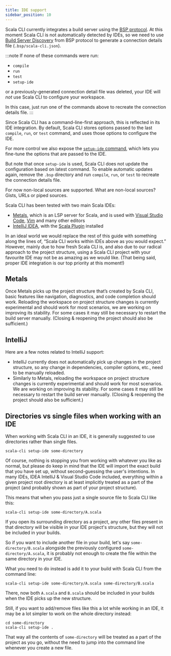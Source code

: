 ```yaml
---
title: IDE support
sidebar_position: 10
---
```


Scala CLI currently integrates a build server using the [BSP protocol](https://build-server-protocol.github.io/).
At this moment Scala CLI is not automatically detected by IDEs, so we need to use [Build Server Discovery](https://build-server-protocol.github.io/docs/server-discovery.html) from BSP protocol to generate a connection details file (`.bsp/scala-cli.json`).

:::note
If none of these commands were run:

- `compile`
- `run`
- `test`
- `setup-ide` 

or a previously-generated connection detail file was deleted, your IDE will *not* use Scala CLI to configure your workspace.

In this case, just run one of the commands above to recreate the connection details file.
:::

Since Scala CLI has a command-line-first approach, this is reflected in its IDE integration.
By default, Scala CLI stores options passed to the last `compile`, `run`, or `test` command, and uses those options to configure the IDE.

For more control we also expose the [`setup-ide` command](../commands/setup-ide.md), which lets you fine-tune the options that are passed to the IDE.

But note that once `setup-ide` is used, Scala CLI does not update the configuration based on latest command.
To enable automatic updates again, remove the `.bsp` directory and run `compile`, `run`, or `test` to recreate the connection details file.

<!-- TODO: Does this belong here? Is it related to IDEs? -->
For now non-local sources are supported. What are non-local sources? Gists, URLs or piped sources.


Scala CLI has been tested with two main Scala IDEs:
 - [Metals](https://scalameta.org/metals/), which is an LSP server for Scala, and is used with [Visual Studio Code](https://code.visualstudio.com/), [Vim](https://www.vim.org/) and many other editors
 - [IntelliJ IDEA](https://www.jetbrains.com/idea/), with the [Scala Plugin](https://confluence.jetbrains.com/display/SCA/Scala+Plugin+for+IntelliJ+IDEA?_ga=2.54176744.1963952405.1634470110-410935139.1631638301) installed

In an ideal world we would replace the rest of this guide with something along the lines of, “Scala CLI works within IDEs above as you would expect.” However, mainly due to how fresh Scala CLI is, and also due to our radical approach to the project structure, using a Scala CLI project with your favourite IDE may not be as amazing as we would like. (That being said, proper IDE integration is our top priority at this moment!)

## Metals

Once Metals picks up the project structure that’s created by Scala CLI, basic features like navigation, diagnostics, and code completion should work.
Reloading the workspace on project structure changes is currently experimental and should work for most scenarios, we are working on improving its stability.
For some cases it may still be necessary to restart the build server manually. 
(Closing & reopening the project should also be sufficient.)

## IntelliJ

Here are a few notes related to IntelliJ support:
- IntelliJ currently does not automatically pick up changes in the project structure, so any change in dependencies, compiler options, etc., need to be manually reloaded.
- Similarly to Metals, reloading the workspace on project structure changes is currently experimental and should work for most scenarios. 
  We are working on improving its stability. For some cases it may still be necessary to restart the build server manually. 
  (Closing & reopening the project should also be sufficient.)

## Directories vs single files when working with an IDE
When working with Scala CLI in an IDE, it is generally suggested to use directories rather than single files.

```shell
scala-cli setup-ide some-directory
```

Of course, nothing is stopping you from working with whatever you like as normal,
but please do keep in mind that the IDE will import the exact build that you have set up,
without second-guessing the user's intentions. In many IDEs, IDEA IntelliJ & Visual Studio Code included,
everything within a given project root directory is at least implicitly treated as
a part of the project (and probably shown as part of your project structure).

This means that when you pass just a single source file to Scala CLI like this:
```shell
scala-cli setup-ide some-directory/A.scala
```
If you open its surrounding directory as a project, any other files present in that directory will be visible
in your IDE project's structure, but they will not be included in your builds.

So if you want to include another file in your build, let's say `some-directory/B.scala`
alongside the previously configured `some-directory/A.scala`, it is probably not enough
to create the file within the same directory in your IDE.

What you need to do instead is add it to your build with Scala CLI from the command line:
```shell
scala-cli setup-ide some-directory/A.scala some-directory/B.scala
```
There, now both `A.scala` and `B.scala` should be included in your builds when the IDE picks up the new structure.

Still, if you want to add/remove files like this a lot while working in an IDE,
it may be a lot simpler to work on the whole directory instead:
```shell
cd some-directory
scala-cli setup-ide .
```
That way all the contents of `some-directory` will be treated as a part of the project as you go,
without the need to jump into the command line whenever you create a new file.
